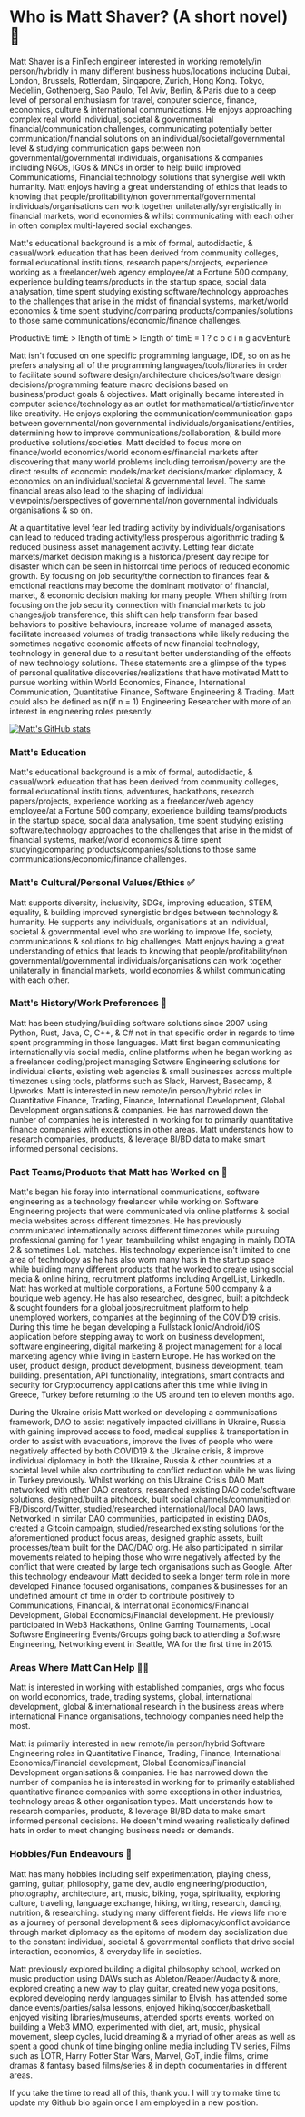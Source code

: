 <!---![Matt's Blue/Black Github Readme Banner]() "Matt's Github Banner")
--->

# Who is Matt Shaver? (A short novel)🤵 

Matt Shaver is a FinTech engineer interested in working remotely/in person/hybridly in many different business hubs/locations including Dubai, London, Brussels, Rotterdam, Singapore, Zurich, Hong Kong. Tokyo, Medellin, Gothenberg, Sao Paulo, Tel Aviv, Berlin, & Paris due to a deep level of personal enthusiasm for travel, conputer science, finance, economics, culture & international communications. He enjoys approaching complex real world individual, societal & governmental financial/communication challenges, communicating potentially better communication/financial solutions on an individual/societal/governmental level & studying communication gaps between non governmental/governmental individuals, organisations & companies including NGOs, IGOs & MNCs in order to help build improved Communicatioms, Financial technology solutions that synergise well wkth humanity. Matt enjoys having a great understanding of ethics that leads to knowing that people/profitability/non governmental/governmental individuals/organisations can work together unilaterally/synergistically in financial markets, world economies & whilst communicating with each other in often complex multi-layered social exchanges. 

Matt's educational background is a mix of formal, autodidactic, & casual/work education that has been derived from community colleges, formal educational institutions, research papers/projects, experience working as a freelancer/web agency employee/at a Fortune 500 company, experience building teams/products in the startup space, social data analysation, time spent studying existing software/technology approaches to the challenges that arise in the midst of financial systems, market/world economics & time spent studying/comparing products/companies/solutions to those same communications/economic/finance challenges. 

ProductivE timE > lEngth of timE > lEngth of timE = 1 ? c o d i n g advEnturE

Matt isn't focused on one specific programming language, IDE, so on as he prefers analysing all of the programming languages/tools/libraries in order to facilitate sound software design/architecture choices/software design decisions/programming feature macro decisions based on business/product goals & objectives. Matt originally became interested in computer science/technology as an outlet for mathematical/artistic/inventor like creativity. He enjoys exploring the communication/communication gaps between governmental/non governmental individuals/organisations/entities, determining how to improve communications/collaboration, & build more productive solutions/societies. Matt decided to focus more on finance/world economics/world economies/financial markets after discovering that many world problems including terrorism/poverty are the direct results of economic models/market decisions/market diplomacy, & economics on an individual/societal & governmental level. The same financial areas also lead to the shaping of individual viewpoints/perspectives of governmental/non governmental individuals organisations & so on. 

At a quantitative level fear led trading activity by individuals/organisations can lead to reduced trading activity/less prosperous algorithmic trading & reduced business asset management activity. Letting fear dictate markets/market decision making is a historical/present day recipe for disaster which can be seen in historrcal time periods of reduced economic growth. By focusing on job security/the connection to finances fear & emotional reactions may become the dominant motivator of financial, market, & economic decision making for many people. When shifting from focusing on the job security connection with financial markets to job changes/job transference, this shift can help transform fear based behaviors to positive behaviours, increase volume of managed assets, facilitate increased volumes of tradig transactions while likely reducing the sometimes negative economic affects of new financial technology, technology in general due to a resultant better understanding of the effects of new technology solutions. These statements are a glimpse of the types of personal qualitative discoveries/realizations that have motivated Matt to pursue working within World Economics, Finance, International Communication, Quantitative Finance, Software Engineering & Trading. Matt could also be defined as n(if n = 1) Engineering Researcher with more of an interest in engineering roles presently.

[![Matt's GitHub stats](https://github-readme-stats.vercel.app/api?username=thinkinginbinary)](https://github.com/anuraghazra/github-readme-stats)

### Matt's Education 

Matt's educational background is a mix of formal, autodidactic, & casual/work education that has been derived from community colleges, formal educational institutions, adventures, hackathons, research papers/projects, experience working as a freelancer/web agency employee/at a Fortune 500 company, experience building teams/products in the startup space, social data analysation, time spent studying existing software/technology approaches to the challenges that arise in the midst of financial systems, market/world economics & time spent studying/comparing products/companies/solutions to those same communications/economic/finance challenges.

### Matt's Cultural/Personal Values/Ethics ✅ 

Matt supports diversity, inclusivity, SDGs, improving education, STEM, equality, & building improved synergistic bridges between technology & humanity. He supports any individuals, organisations at an individual, societal & governmental level who are working to improve life, society, communications & solutions to big challenges. Matt enjoys having a great understanding of ethics that leads to knowing that people/profitability/non governmental/governmental individuals/organisations can work together unilaterally in financial markets, world economies & whilst communicating with each other. 

### Matt's History/Work Preferences 🌆 

Matt has been studying/building software solutions since 2007 using Python, Rust, Java, C, C++, & C# not in that specific order in regards to time spent programming in those languages. Matt first began communicating internationally via social media, online platforms when he began working as a freelancer coding/project managing Sotwsre Engineering solutions for individual clients, existing web agencies & small businesses across multiple timezones using tools, platforms such as Slack, Harvest, Basecamp, & Upworks. Matt is interested in new remote/in person/hybrid roles in Quantitative Finance, Trading, Finance, International Development, Global Development organisations & companies. He has narrowed down the nunber of companies he is interested in working for to primarily quantitative finance companies with exceptions in other areas. Matt understands how to research companies, products, & leverage BI/BD data to make smart informed personal decisions. 

### Past Teams/Products that Matt has Worked on 🌆 

Matt's began his foray into international communications, software engineering as a technology freelancer while working on Software Engineering projects that were communicated via online platforms & social media websites across different timezones. He has previously communicated internationally across different timezones while pursuing professional gaming for 1 year, teambuilding whilst engaging in mainly DOTA 2 & sometimes LoL matches. His technology experience isn't limited to one area of technology as he has also worn many hats in the startup space while building many different products that he worked to create using social media & online hiring, recruitment platforms including AngelList, LinkedIn. Matt has worked at multiple corporations, a Fortune 500 company & a boutique web agency. He has also researched, designed, built a pitchdeck & sought founders for a global jobs/recruitment platform to help unemployed workers, companies at the beginning of the COVID19 crisis. During this time he began developing a Fullstack Ionic/Android/iOS application before stepping away to work on business development, software engineering, digital marketing & project management for a local marketing agency while living in Eastern Europe. He has worked on the user, product design, product development, business development, team building. presentation, API functionality, integrations, smart contracts and security for Cryptocurrency applications after this time while living in Greece, Turkey before returning to the US around ten to eleven months ago.

During the Ukraine crisis Matt worked on developing a communications framework, DAO to assist negatively impacted civillians in Ukraine, Russia with gaining improved access to food, medical supplies & transportation in order to assist with evacuations, improve the lives of people who were negatively affected by both COVID19 & the Ukraine crisis, & improve individual diplomacy in both the Ukraine, Russia & other countries at a societal level while also contributing to conflict reduction while he was living in Turkey previously. Whilst working on this Ukraine Crisis DAO Matt networked with other DAO creators, researched existing DAO code/software solutions, designed/built a pitchdeck, built social channels/communitied on FB/Discord/Twitter, studied/researched international/local DAO laws, Networked in similar DAO communities, participated in existing DAOs, created a Gitcoin campaign, studied/researched existing solutions for the aforementioned product focus areas, designed graphic assets, built processes/team built for the DAO/DAO org.  He also participated in similar movements related to helping those who wrre negatively affected by the conflict that were created by large tech organisations such as Google. After this technology endeavour Matt decided to seek a longer term role in more developed Finance focused organisations, companies & businesses for an undefined amount of time in order to contribute positively to Communications, Financial, & International Economics/Financial Development, Global Economics/Financial development. He previously participated in Web3 Hackathons, Online Gaming Tournaments, Local Softwsre Engineering Events/Groups going back to attending a Softwsre Engineering, Networking event in Seattle, WA for the first time in 2015.

### Areas Where Matt Can Help 👨‍💻

Matt is interested in working with established companies, orgs who focus on world economics, trade, trading systems, global, international development, global & international research in the business areas where international Finance organisations, technology companies need help the most. 

Matt is primarily interested in new remote/in person/hybrid Software Engineering roles in Quantitative Finance, Trading, Finance, International Economics/Financial development, Global Economics/Financial Development organisations & companies. He has narrowed down the number of companies he is interested in working for to primarily established quantitative finance companies with some exceptions in other industries, technology areas & other organisation types. Matt understands how to research companies, products, & leverage BI/BD data to make smart informed personal decisions. He doesn't mind wearing realistically defined hats in order to meet changing business needs or demands. 

### Hobbies/Fun Endeavours 🎨 

Matt has many hobbies including self experimentation, playing chess, gaming, guitar, philosophy, game dev, audio engineering/production, photography, architecture, art, music, biking, yoga, spirituality, exploring culture, traveling, language exchange, hiking, writing, research, dancing, nutrition, & researching. studying many different fields. He views life more as a journey of personal development & sees diplomacy/conflict avoidance through market diplomacy as the epitome of modern day socialization due to the constant individual, societal & governmental conflicts that drive social interaction, economics, & everyday life in societies. 

Matt previously explored building a digital philosophy school, worked on music production using DAWs such as Ableton/Reaper/Audacity & more, explored creating a new way to play guitar, created new yoga positions, explored developing nerdy languages similar to Elvish, has attended some dance events/parties/salsa lessons, enjoyed hiking/soccer/basketball, enjoyed visiting libraries/museums, attended sports events, worked on building a Web3 MMO, experimented with diet, art, music, physical movement, sleep cycles, lucid dreaming & a myriad of other areas as well as spent a good chunk of time binging online media including TV series, Films such as LOTR, Harry Potter Star Wars, Marvel, GoT, indie films, crime dramas & fantasy based films/series & in depth documentaries in different areas. 

If you take the time to read all of this, thank you. I will try to make time to update my Github bio again once I am employed in a new position.

<!--
**thinkinginbinary/thinkinginbinary** is a ✨ _special_ ✨ repository because its `README.md` (this file) appears on your GitHub profile.

Here are some ideas to get you started:

- 🔭 I’m currently working on ...
- 🌱 I’m currently learning ...
- 👯 I’m looking to collaborate on ...
- 🤔 I’m looking for help with ...
- 💬 Ask me about ...
- 📫 How to reach me: ...
- 😄 Pronouns: ...
- ⚡ Fun fact: ...
-->
